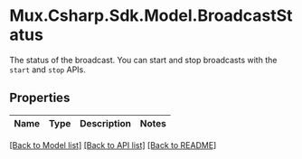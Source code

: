 # Mux.Csharp.Sdk.Model.BroadcastStatus
The status of the broadcast. You can start and stop broadcasts with the `start` and `stop` APIs.

## Properties

Name | Type | Description | Notes
------------ | ------------- | ------------- | -------------

[[Back to Model list]](../README.md#documentation-for-models) [[Back to API list]](../README.md#documentation-for-api-endpoints) [[Back to README]](../README.md)

